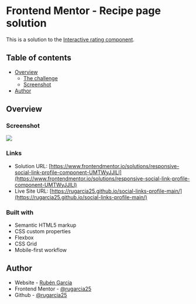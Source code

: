 # Frontend Mentor - Recipe page solution

This is a solution to the [Interactive rating component](https://www.frontendmentor.io/challenges/interactive-rating-component-koxpeBUmI/hub). 

## Table of contents

- [Overview](#overview)
  - [The challenge](https://www.frontendmentor.io/challenges/interactive-rating-component-koxpeBUmI/hub)
  - [Screenshot](./assets/images/web.png)
- [Author](#author)

## Overview

### Screenshot

![](./assets/images/web.png)

### Links

- Solution URL: [https://www.frontendmentor.io/solutions/responsive-social-link-profile-component-UMTWyJJlLl](https://www.frontendmentor.io/solutions/responsive-social-link-profile-component-UMTWyJJlLl)
- Live Site URL: [https://rugarcia25.github.io/social-links-profile-main/](https://rugarcia25.github.io/social-links-profile-main/)

### Built with

- Semantic HTML5 markup
- CSS custom properties
- Flexbox
- CSS Grid
- Mobile-first workflow

## Author

- Website - [Rubén Garcia](https://rgdev.netlify.app/)
- Frontend Mentor - [@rugarcia25](https://www.frontendmentor.io/profile/rugarcia25)
- Github - [@rugarcia25](https://github.com/rugarcia25)
